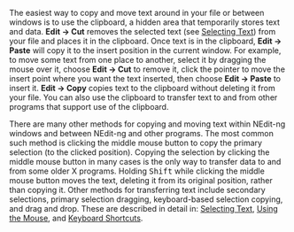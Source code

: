 
The easiest way to copy and move text around in your file or between
windows is to use the clipboard, a hidden area that temporarily
stores text and data. **Edit &rarr; Cut** removes the selected text (see
[Selecting Text](02.md)) from your file and places it in the
clipboard. Once text is in the clipboard, **Edit &rarr; Paste** will copy it
to the insert position in the current window. For example, to move some
text from one place to another, select it by dragging the mouse over it,
choose **Edit &rarr; Cut** to remove it, click the pointer to move the insert point
where you want the text inserted, then choose **Edit &rarr; Paste** to insert it. **Edit &rarr; Copy**
copies text to the clipboard without deleting it from your file. You can
also use the clipboard to transfer text to and from other programs
that support use of the clipboard.

There are many other methods for copying and moving text within NEdit-ng windows and between NEdit-ng and other programs. 
The most common such method is clicking the middle mouse button to copy the primary selection (to the clicked position). 
Copying the selection by clicking the middle mouse button in many cases is the only way to transfer data to and from some older X programs. 
Holding <kbd>Shift</kbd> while clicking the middle mouse button moves the text, deleting it from its original position, rather than copying it. 
Other methods for transferring text include secondary selections, primary selection dragging, keyboard-based selection copying, and drag and drop. 
These are described in detail in: [Selecting Text](02.md), [Using the Mouse](05.md), and [Keyboard Shortcuts](06.md).
